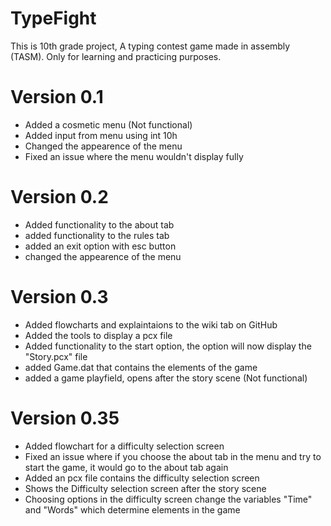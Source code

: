 # TypeFight
This is 10th grade project, A typing contest game made in assembly (TASM).
Only for learning and practicing purposes.


# Version 0.1
* Added a cosmetic menu (Not functional)
* Added input from menu using int 10h
* Changed the appearence of the menu
* Fixed an issue where the menu wouldn't display fully

# Version 0.2
* Added functionality to the about tab
* added functionality to the rules tab
* added an exit option with esc button
* changed the appearence of the menu

# Version 0.3
* Added flowcharts and explaintaions to the wiki tab on GitHub
* Added the tools to display a pcx file
* Added functionality to the start option, the option will now display the "Story.pcx" file
* added Game.dat that contains the elements of the game
* added a game playfield, opens after the story scene (Not functional)

# Version 0.35
* Added flowchart for a difficulty selection screen
* Fixed an issue where if you choose the about tab in the menu and try to start the game, it would go to the about tab again
* Added an pcx file contains the difficulty selection screen
* Shows the Difficulty selection screen after the story scene
* Choosing options in the difficulty screen change the variables "Time" and "Words" which determine elements in the game

